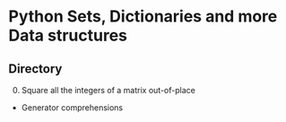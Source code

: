 # Python Sets, Dictionaries and more Data structures
## Directory
0. Square all the integers of a matrix out-of-place
- Generator comprehensions

